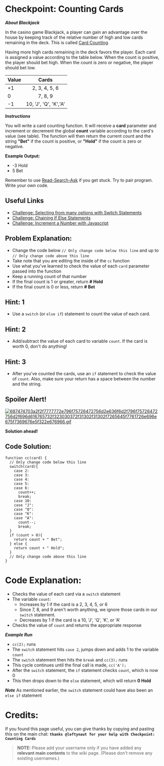 # Checkpoint: Counting Cards

***About Blackjack***

In the casino game Blackjack, a player can gain an advantage over the house by keeping track of the relative number of high and low cards remaining in the deck. This is called [Card Counting](https://en.wikipedia.org/wiki/Card_counting "Wikipedia entry on Card Counting").

Having more high cards remaining in the deck favors the player. Each card is assigned a value according to the table below. When the count is positive, the player should bet high. When the count is zero or negative, the player should bet low.

| Value  | Cards                  |
| ------ |:----------------------:|
| +1     | 2, 3, 4, 5, 6          |
| 0      | 7, 8, 9                |
| -1     | 10, 'J', 'Q', 'K','A'  |

***Instructions***

You will write a card counting function. It will receive a **card** parameter and increment or decrement the global **count** variable according to the card's value (see table). The function will then return the current count and the string **"Bet"** if the count is positive, or **"Hold"** if the count is zero or negative.

**Example Output:**

- -3 Hold
- 5 Bet

Remember to use [ Read-Search-Ask](How-to-get-help-when-you-get-stuck) if you get stuck. Try to pair program. Write your own code.

## Useful Links
- [Challenge: Selecting from many options with Switch Statements](http://www.freecodecamp.com/challenges/selecting-from-many-options-with-switch-statements)
- [Challenge: Chaining If Else Statements](http://www.freecodecamp.com/challenges/chaining-if-else-statements)
- [Challenge: Increment a Number with Javascript](http://www.freecodecamp.com/challenges/increment-a-number-with-javascript)

## Problem Explanation:
- Change the code below `// Only change code below this line` and up to `// Only change code above this line`
- Take note that you are editing the inside of the `cc` function
- Use what you've learned to check the value of each `card` parameter passed into the function
- Keep a running count of that number
- If the final count is 1 or greater, return **# Hold**
- If the final count is 0 or less, return **# Bet**

## Hint: 1
- Use a `switch` (or `else if`) statement to count the value of each card.

## Hint: 2
- Add/subtract the value of each card to variable `count`. If the card is worth 0, don't do anything!

## Hint: 3
- After you've counted the cards, use an `if` statement to check the value of `count`. Also, make sure your return has a space between the number and the string.

## Spoiler Alert!
[![687474703a2f2f7777772e796f75726472756d2e636f6d2f796f75726472756d2f696d616765732f323030372f31302f31302f7265645f7761726e696e675f7369676e5f322e676966.gif](https://files.gitter.im/FreeCodeCamp/Wiki/nlOm/thumb/687474703a2f2f7777772e796f75726472756d2e636f6d2f796f75726472756d2f696d616765732f323030372f31302f31302f7265645f7761726e696e675f7369676e5f322e676966.gif)](https://files.gitter.im/FreeCodeCamp/Wiki/nlOm/687474703a2f2f7777772e796f75726472756d2e636f6d2f796f75726472756d2f696d616765732f323030372f31302f31302f7265645f7761726e696e675f7369676e5f322e676966.gif)

**Solution ahead!**

## Code Solution:

```
function cc(card) {
  // Only change code below this line
  switch(card){
    case 2:
    case 3:
    case 4:
    case 5:
    case 6:
      count++;
      break;
    case 10:
    case "J":
    case "Q":
    case "K":
    case "A":
      count--;
      break;
  }
  if (count > 0){
    return count + " Bet";
  } else {
    return count + " Hold";
  }
  // Only change code above this line
}

```

# Code Explanation:
- Checks the value of each card via a `switch` statement
- The variable `count`:
  - Increases by 1 if the card is a 2, 3, 4, 5, or 6
  - Since 7, 8, and 9 aren't worth anything, we ignore those cards in our `switch` statement.
  - Decreases by 1 if the card is a 10, 'J', 'Q', 'K', or 'A'
- Checks the value of `count` and returns the appropriate response

***Example Run***

- `cc(2);` runs
- The `switch` statement hits `case 2`, jumps down and adds 1 to the variable `count`
- The `switch` statement then hits the `break` and `cc(3);` runs
- This cycle continues until the final call is made, `cc('A');`
- After the `switch` statement, the `if` statement checks `count`, which is now 0
- This then drops down to the `else` statement, which will return **0 Hold**

***Note***
As mentioned earlier, the `switch` statement could have also been an `else if` statement

# Credits:
If you found this page useful, you can give thanks by copying and pasting this on the main chat:  **`thanks @leftynaut for your help with Checkpoint: Counting Cards`**

> **NOTE:** Please add your username only if you have added any **relevant main contents** to the wiki page. (Please don't remove any existing usernames.)
